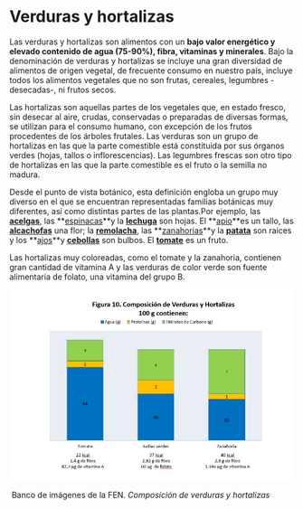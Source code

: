 # Verduras y hortalizas

Las verduras y hortalizas son alimentos con un **bajo valor energético y elevado contenido de agua (75-90%), fibra, vitaminas y minerales**. Bajo la denominación de verduras y hortalizas se incluye una gran diversidad de alimentos de origen vegetal, de frecuente consumo en nuestro país, incluye todos los alimentos vegetales que no son frutas, cereales, legumbres -desecadas-, ni frutos secos.

Las hortalizas son aquellas partes de los vegetales que, en estado fresco, sin desecar al aire, crudas, conservadas o preparadas de diversas formas, se utilizan para el consumo humano, con excepción de los frutos procedentes de los árboles frutales. Las verduras son un grupo de hortalizas en las que la parte comestible está constituida por sus órganos verdes (hojas, tallos o inflorescencias). Las legumbres frescas son otro tipo de hortalizas en las que la parte comestible es el fruto o la semilla no madura.

Desde el punto de vista botánico, esta definición engloba un grupo muy diverso en el que se encuentran representadas familias botánicas muy diferentes, así como distintas partes de las plantas.Por ejemplo, las **[acelgas](34-acelga.pdf "Acelgas")**, las **[espinacas](35-espinacas.pdf "Espinacas")**y la **[lechuga](36-lechuga.pdf "Lechuga")**  son hojas. El **[apio](37-apio.pdf "Apio")**es un tallo, las **[alcachofas](38-alcachofa.pdf "Alcachofa")** una flor; la **[remolacha](39-remolacha.pdf "Remolacha")**, las **[zanahorias](40-zanahoria.pdf "Zanahoria")**y la **[patata](41-patata.pdf "Patata")** son raíces y los **[ajos](42-ajo.pdf "Ajo")**y **[cebollas](43-cebolla.pdf "Cebolla")** son bulbos. El **[tomate](44-tomate.pdf "Tomate")** es un fruto.

Las hortalizas muy coloreadas, como el tomate y la zanahoria, contienen gran cantidad de vitamina A y las verduras de color verde son fuente alimentaria de folato, una vitamina del grupo B.


![Verduras y hortalizas](img/Figura_10.jpg "Composición de verduras y hortalizas")


 Banco de imágenes de la FEN. _Composición de verduras y hortalizas_